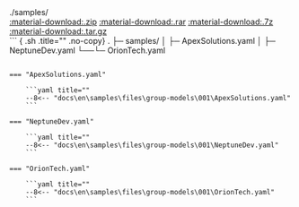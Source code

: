 
<div class="code-block-header">
    <span>./samples/</span>
    <div class="links">
        <a href="../../../samples/files/group-models/001/samples.zip" target="_blank">:material-download:.zip</a>
        <a href="../../../samples/files/group-models/001/samples.rar" target="_blank">:material-download:.rar</a>
        <a href="../../../samples/files/group-models/001/samples.7z" target="_blank">:material-download:.7z</a>
        <a href="../../../samples/files/group-models/001/samples.tar.gz" target="_blank">:material-download:.tar.gz</a>
    </div>
</div>
``` {  .sh .title="" .no-copy}
.
├─ samples/
│  ├─ ApexSolutions.yaml
│  ├─ NeptuneDev.yaml
└──└─ OrionTech.yaml

```

=== "ApexSolutions.yaml"

    ```yaml title=""
    --8<-- "docs\en\samples\files\group-models\001\ApexSolutions.yaml"
    ```

=== "NeptuneDev.yaml"

    ```yaml title=""
    --8<-- "docs\en\samples\files\group-models\001\NeptuneDev.yaml"
    ```

=== "OrionTech.yaml"

    ```yaml title=""
    --8<-- "docs\en\samples\files\group-models\001\OrionTech.yaml"
    ```